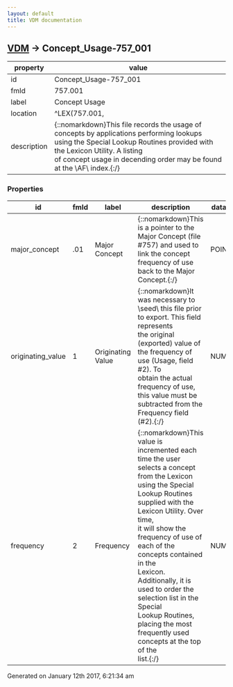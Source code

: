 ```yaml
---
layout: default
title: VDM documentation
---
```


## [VDM](TableOfContent.md) &#8594; Concept_Usage-757_001 

 property | value 
--- | --- 
 id | Concept_Usage-757_001
 fmId | 757.001
 label | Concept Usage
 location | ^LEX(757.001,
 description | {::nomarkdown}This file records the usage of concepts by applications performing lookups<br/>using the Special Lookup Routines provided with the Lexicon Utility.  A listing<br/>of concept usage in decending order may be found at the \AF\ index.{:/}

### Properties

| id | fmId | label | description | datatype | location | attributes | range | 
| --- | --- | --- | --- | --- | --- | --- | --- | 
| major_concept | .01 | Major Concept | {::nomarkdown}This is a pointer to the Major Concept (file #757) and used to link the concept<br/>frequency of use back to the Major Concept.{:/} | POINTER |  | REQUIRED, INDEXED | [Major_Concept_Map-757](Major_Concept_Map-757.md) | 
| originating_value | 1 | Originating Value | {::nomarkdown}It was necessary to \seed\ this file prior to export.  This field represents<br/>the original (exported) value of the frequency of use (Usage, field #2).  To<br/>obtain the actual frequency of use, this value must be subtracted from the <br/>Frequency field (#2).{:/} | NUMERIC |  | REQUIRED |  | 
| frequency | 2 | Frequency | {::nomarkdown}This value is incremented each time the user selects a concept from the Lexicon<br/>using the Special Lookup Routines supplied with the Lexicon Utility.  Over time,<br/>it will show the frequency of use of each of the concepts contained in the<br/>Lexicon.  Additionally, it is used to order the selection list in the Special<br/>Lookup Routines, placing the most frequently used concepts at the top of the<br/>list.{:/} | NUMERIC |  | REQUIRED |  | 




 Generated on January 12th 2017, 6:21:34 am